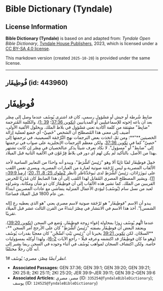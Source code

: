 # Bible Dictionary (Tyndale)

## License Information

**Bible Dictionary (Tyndale)** is based on and adapted from: _Tyndale Open Bible Dictionary_, [Tyndale House Publishers](https://tyndaleopenresources.com/), 2023, which is licensed under a [CC BY-SA 4.0 license](https://creativecommons.org/licenses/by-sa/4.0/legalcode.en).

This markdown version (created `2025-10-20`) is provided under the same license.



--------------------------------

## فُوطِيفَار (id: 443960)

فُوطِيفَار
==========

ضابِط شُرطة أو جيش أو مَسْؤول رسمي، كان قد اشترى يُوسُف عندما وصل إلى مِصْر بعد أن باعه إخوته للإسماعيليين أو المديانيين ([تكوين 37:36](https://ref.ly/Gen37:36)؛ [39 :1](https://ref.ly/Gen39:1)). والكلمة المُترجمة "ضابِط" مشتقة من كلمة أكادية تعني مَسْؤول في بلاط الملك. وبحلول الألفية الأولى، أُضيف إلى معنى هذا المُصطلح أن الشخص "خَصِيِّ\- أي خضع لعملية إزالة الخصيتين**"**؛ ومن ثمّ، اتخذت بعض الترجمات نهج التَّرْجَمَة السبعينية، في ترجمتها إلى "خصِيّ" كما في [تكوين 37:36](https://ref.ly/Gen37:36). ولكن معظم الترجمات الإنجليزية على صواب في ترجمتها إلى "ضابط" أو "مسؤول". لا نكاد نعرف شيئاً يذكر عنالخصيان في مِصْر إن كانت تشتهر بهذا من الأصل، بالتأكيد لم يكن لهم أي دور في بلاط فِرْعَوْن في الألفية الثانية قبل الميلاد.

حَمِلَ فوطِيفَار لقبًا ثانٍيًا ألا وهو "رَئِيسُ ٱلشُّرَطِ"، ويبدو أنه واحدًا من التعابير السامية لأحد الألقاب المصرية،و ليس تَرْجَمَة صوتية لعبارة من العبارات المصرية، ويسري نفس اللقب على نَبوزَرَادَان، رَئِيسُ ٱلشُّرَطِ لدى نَبوخَذْنَاصَّر (انظر [2ملوك 25: 8، 11، 20](https://ref.ly/2Kgs25:8,2Kgs25:11,2Kgs25:20)؛ [إرميا 39:9–11](https://ref.ly/Jer39:9-Jer39:11)). ويشير المصطلح المصري المُقابل لهذا اللقب إلى أن هذا الضابط كان مُدَرِبًا للحرس القريبين من الملك. كما تشير هذه الألقاب إلى أن فوطِيفَارَ كان ذو شأن ومكانة، وشراؤه لعبد من نسل سام (يُوسُف) ليؤدي الأعمال المنزلية يتماشى مع عادات المصريين ابتداءً من عام 1800 قبل الميلاد فصاعدًا.

يبدو أن الاسم "فوطِيفَار" هو تَرْجَمَة صوتية لاسم مصري يعني "هو الذي يعطيه رع \[إله الشمس]". أخذ هذا الاسم في الانتشار في مِصْرَ ابتداءً من القرن الثالث عشر قبل الميلاد تقريبًا.

عندما اتُّهم يُوسُف زورًا بمحاولة إغواء زوجة فوطِيفَار، وُضع في السجن ([تكوين 39:20](https://ref.ly/Gen39:20)). ويعتقد البعض أن فوطِيفَار بصفته "رَئِيسُ ٱلشُّرَطِ" كان على الأرجح آمر السجن **\-**السجّان. لكن [تكوين 39:21](https://ref.ly/Gen39:21) يخبرنا أن "رَئِيسِ بَيْتِ ٱلسِّجْنِ" كان معجبًا بقدرات يُوسُف (وهو ما كان فوطِيفَارَ قد اكتشفه وعرفه قبلًا \- راجع الآيات [2–6](https://ref.ly/Gen39:2-Gen39:6))، ولهذا أوكله بمسؤوليات خاصة. ولكن اكتشاف السجان لمواهب يُوسُف في أثناء وجوده في السجن ربما يشير إلى أنه كان رجلًا مختلفًا.

*انظر أيضًا* مِصْرَ، مصري؛ يُوسُف \#1.

* **Associated Passages:** GEN 37:36; GEN 39:1; GEN 39:20; GEN 39:21; 2KI 25:8; 2KI 25:11; 2KI 25:20; JER 39:9–JER 39:11; GEN 39:2–GEN 39:6
* **Associated Articles:** مصر، مصري (ID: `335254@TyndaleBibleDictionary`); يوسف (ID: `124525@TyndaleBibleDictionary`)

